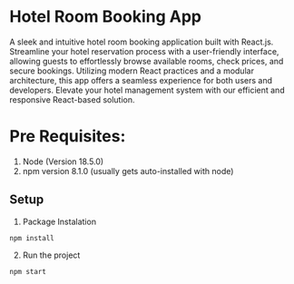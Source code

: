 # Hotel Room Booking App

A sleek and intuitive hotel room booking application built with React.js. Streamline your hotel reservation process with a user-friendly interface, allowing guests to effortlessly browse available rooms, check prices, and secure bookings. Utilizing modern React practices and a modular architecture, this app offers a seamless experience for both users and developers. Elevate your hotel management system with our efficient and responsive React-based solution.

# Pre Requisites:
1. Node (Version 18.5.0)
2. npm version 8.1.0 (usually gets auto-installed with node)

## Setup
1.  Package Instalation
```
npm install
```

2. Run the project
```
npm start
```